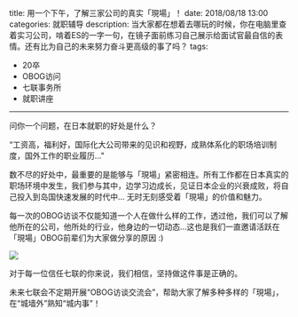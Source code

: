 title: 用一个下午，了解三家公司的真实「現場」！
date: 2018/08/18 13:00
categories: 就职辅导
description: 当大家都在想着去哪玩的时候，你在电脑里查着实习公司，啃着ES的一字一句，在镜子面前练习自己展示给面试官最自信的表情。还有比为自己的未来努力奋斗更高级的事了吗？
tags:
- 20卒
- OBOG访问
- 七联事务所
- 就职讲座

---

问你一个问题，在日本就职的好处是什么？

“工资高，福利好，国际化大公司带来的见识和视野，成熟体系化的职场培训制度，国外工作的职业履历..."

数不尽的好处中，最重要的是能够与「現場」紧密相连。所有工作都在日本真实的职场环境中发生，我们参与其中，边学习边成长，见证日本企业的兴衰成败，将自己投入到岛国快速发展的时代中... 无时无刻感受着「現場」的价值和魅力。

每一次的OBOG访谈不仅能知道一个人在做什么样的工作，透过他，我们可以了解他所在的公司，他所处的行业，他身边的一切动态...这也是我们一直邀请活跃在「現場」OBOG前辈们为大家做分享的原因 :)

![](http://wx2.sinaimg.cn/mw690/a9a40e85gy1fvg3kt19kbj20zk0m8akd.jpg)

对于每一位信任七联的你来说，我们相信，坚持做这件事是正确的。

未来七联会不定期开展“OBOG访谈交流会”，帮助大家了解多种多样的「現場」，在“城墙外”熟知“城内事”！